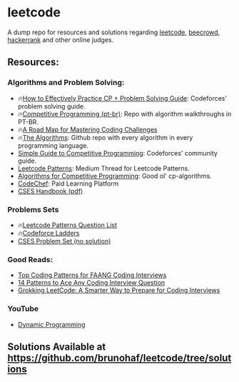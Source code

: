 # leetcode

A dump repo for resources and solutions regarding [leetcode](https://leetcode.com/), [beecrowd](https://judge.beecrowd.com/en), [hackerrank](https://www.hackerrank.com/) and other online judges.

## Resources:

### Algorithms and Problem Solving:

- 🔥[How to Effectively Practice CP + Problem Solving Guide](https://codeforces.com/blog/entry/116371): Codeforces' problem solving guide.
- 🔥[Competitive Programming (pt-br)](https://github.com/UnBalloon/programacao-competitiva): Repo with algorithm walkthroughs in PT-BR.
- 🔥[A Road Map for Mastering Coding Challenges](https://whimsical.com/codeforces-candidate-master-roadmap-by-love-babbar-CiXPPD3CnwoXPr2d8Ajx1h)
- 🔥[The Algorithms](https://github.com/TheAlgorithms): Github repo with every algorithm in every programming language.
- [Simple Guide to Competitive Programming](https://codeforces.com/blog/entry/103141): Codeforces' community guide.
- [Leetcode Patterns](https://medium.com/leetcode-patterns): Medium Thread for Leetcode Patterns.
- [Algorithms for Competitive Programming](https://cp-algorithms.com/): Good ol' cp-algorithms.
- [CodeChef](https://www.codechef.com/): Paid Learning Platform
- [CSES Handbook (pdf)](https://cses.fi/book/book.pdf)

### Problems Sets

- 🔥[Leetcode Patterns Question List](https://seanprashad.com/leetcode-patterns/)
- 🔥[Codeforce Ladders](https://earthshakira.github.io/a2oj-clientside/server/Ladders.html)
- [CSES Problem Set (no solution)](https://cses.fi/problemset/)

### Good Reads:

- [Top Coding Patterns for FAANG Coding Interviews](https://interviewnoodle.com/top-leetcode-patterns-for-faang-coding-interviews-bdbe8766534c)
- [14 Patterns to Ace Any Coding Interview Question](https://hackernoon.com/14-patterns-to-ace-any-coding-interview-question-c5bb3357f6ed)
- [Grokking LeetCode: A Smarter Way to Prepare for Coding Interviews](https://interviewnoodle.com/grokking-leetcode-a-smarter-way-to-prepare-for-coding-interviews-e86d5c9fe4e1)

### YouTube

- [Dynamic Programming](https://youtu.be/oBt53YbR9Kk?si=oV5po9mpA2o4tmaG)

## Solutions Available at https://github.com/brunohaf/leetcode/tree/solutions
